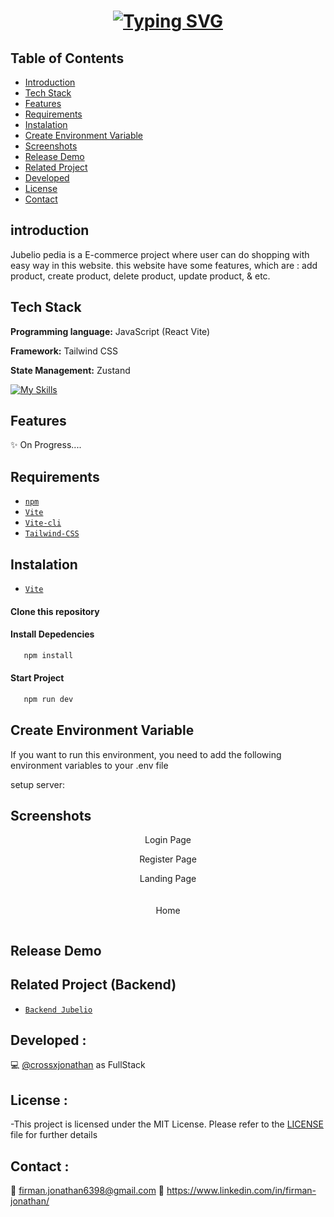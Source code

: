 <h1 align="center">
    <a href="https://git.io/typing-svg"><img src="https://readme-typing-svg.demolab.com?font=Fira+Code&pause=1000&width=435&lines=Jubelio+Frontend+Application" alt="Typing SVG" /></a>
</h1>

## Table of Contents

- [Introduction](#introduction)
- [Tech Stack](#Tech-Stack)
- [Features](#features)
- [Requirements](#requirements)
- [Instalation](#instalation)
- [Create Environment Variable](#create-environment-variable)
- [Screenshots](#screenshots)
- [Release Demo](#Demo)
- [Related Project](#related-project-backend)
- [Developed](#Developed)
- [License](#License)
- [Contact](#Contact)


## introduction

Jubelio pedia is a E-commerce project where user can do shopping with easy way in this website. this website have some features, which are : add product, create product, delete product, update product, & etc. 


## Tech Stack

**Programming language:** JavaScript (React Vite)

**Framework:** Tailwind CSS

**State Management:** Zustand

[![My Skills](https://skillicons.dev/icons?i=js,tailwind,react)](https://skillicons.dev)



## Features

✨ On Progress....


## Requirements

- [`npm`](https://www.npmjs.com/get-npm)
- [`Vite`](https://vitejs.dev/guide/)
- [`Vite-cli`](https://vitejs.dev/guide/cli.html)
- [`Tailwind-CSS`](https://tailwindcss.com/docs/installation)


## Instalation
- [`Vite`](https://medium.com/@miahossain8888/how-to-create-a-react-app-with-vite-571883b100ef)

#### Clone this repository


#### Install Depedencies

```bash
   npm install
```

#### Start Project

```bash
   npm run dev
```


## Create Environment Variable

If you want to run this environment, you need to add the following environment variables to your .env file

setup server: 


## Screenshots

<div align="center">
    <p>Login Page</p>   
    <p>Register Page</p>   
    <p>Landing Page</p>   
</div>
<div align="center" style="display: flex; flex-direction: column; align-items: center; margin: 20px;">
    <p>Home</p>     
</div>

## Release Demo


## Related Project (Backend)

- [`Backend Jubelio`](https://github.com/crossxjonathan/jubelio-be)


## Developed :

💻 [@crossxjonathan](https://github.com/crossxjonathan) as FullStack

## License :

-This project is licensed under the MIT License. Please refer to the [LICENSE](./LICENSE) file for further details

## Contact :
📧 firman.jonathan6398@gmail.com
🔗 https://www.linkedin.com/in/firman-jonathan/
